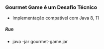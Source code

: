 ### Gourmet Game é um Desafio Técnico  

- Implementação compatível com Java 8, 11

##### Run
- java -jar gourmet-game.jar
